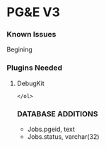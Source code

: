 PG&E V3
=======

<h3>Known Issues</h3>

<p>Begining</p>

<h3>Plugins Needed</h3>
    <ol>
        <li>DebugKit</li>

    </ol>
<h3>DATABASE ADDITIONS</h3>
<ul>
    <li>Jobs.pgeid, text</li>
    <li>Jobs.status, varchar(32)</li>
</ul>
